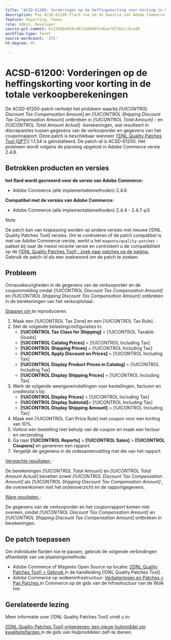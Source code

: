 ```yaml
---
title: "ACSD-61200: Vorderingen op de heffingskorting voor korting in de berekening van het totaal van de verkopen"
description: Pas ACSD-61200 flard toe om de kwestie van Adobe Commerce te bevestigen waar * [!UICONTROL Discount Tax Compensation Amount]* en * [!UICONTROL Shipping Discount Tax Compensation Amount]* in verkoop totale berekeningen ontbreken, veroorzakend discrepanties tussen de gegevens van de verkooporde en couponrapport.
feature: Reporting, Taxes
role: Admin, Developer
source-git-commit: 61259d8e059cd813a84907e4baef873b2cc8cad0
workflow-type: tm+mt
source-wordcount: '372'
ht-degree: 0%

---
```


# ACSD-61200: Vorderingen op de heffingskorting voor korting in de totale verkoopberekeningen

De ACSD-61200-patch verhelpt het probleem waarbij *[!UICONTROL Discount Tax Compensation Amount]* en *[!UICONTROL Shipping Discount Tax Compensation Amount]* ontbreken in *[!UICONTROL Total Amount]* - en *[!UICONTROL Total Amount Actual]* -berekeningen, wat resulteert in discrepanties tussen gegevens van de verkooporder en gegevens van het couponrapport. Deze patch is beschikbaar wanneer [[!DNL Quality Patches Tool (QPT)]](/help/tools/quality-patches-tool/quality-patches-tool-to-self-serve-quality-patches.md) 1.1.54 is geïnstalleerd. De patch-id is ACSD-61200. Het probleem wordt volgens de planning opgelost in Adobe Commerce versie 2.4.8.

## Betrokken producten en versies

**het flard wordt gecreeerd voor de versie van Adobe Commerce:**

- Adobe Commerce (alle implementatiemethoden) 2.4.6

**Compatibel met de versies van Adobe Commerce:**

- Adobe Commerce (alle implementatiemethoden) 2.4.4 - 2.4.7-p3

>[!NOTE]
>
>De patch kan van toepassing worden op andere versies met nieuwe [!DNL Quality Patches Tool] versies. Om te controleren of de patch compatibel is met uw Adobe Commerce-versie, werkt u het `magento/quality-patches` -pakket bij naar de meest recente versie en controleert u de compatibiliteit op de [[!DNL Quality Patches Tool] : zoek naar patches op de pagina ](https://experienceleague.adobe.com/tools/commerce-quality-patches/index.html) . Gebruik de patch-id als een zoekwoord om de patch te zoeken.

## Probleem

Onnauwkeurigheden in de gegevens van de verkooporder en de couponmelding omdat *[!UICONTROL Discount Tax Compensation Amount]* en *[!UICONTROL Shipping Discount Tax Compensation Amount]* ontbreken in de berekeningen van het verkooptotaal.

<u> Stappen om </u> te reproduceren:

1. Maak een [!UICONTROL Tax Zone] en een [!UICONTROL Tax Rule] .
1. Stel de volgende belastingconfiguraties in:
   - **[!UICONTROL Tax Class for Shipping]** = [!UICONTROL Taxable Goods]
   - **[!UICONTROL Catalog Prices]** = [!UICONTROL Including Tax]
   - **[!UICONTROL Shipping Prices]** = [!UICONTROL Including Tax]
   - **[!UICONTROL Apply Discount on Prices]** = [!UICONTROL Including Tax]
   - **[!UICONTROL Display Product Prices in Catalog]** = [!UICONTROL Including Tax]
   - **[!UICONTROL Display Shipping Prices]** = [!UICONTROL Including Tax]
1. Werk de volgende weergaveinstellingen voor bestellingen, facturen en creditnota&#39;s bij:
   - **[!UICONTROL Display Prices]** = [!UICONTROL Including Tax]
   - **[!UICONTROL Display Subtotal]**= [!UICONTROL Including Tax]
   - **[!UICONTROL Display Shipping Amount]** = [!UICONTROL Including Tax]
1. Maak een [!UICONTROL Cart Price Rule] met coupon voor een korting van 10%.
1. Voltooi een bestelling met behulp van de coupon en maak een factuur en verzending.
1. Ga naar **[!UICONTROL Reports]** > **[!UICONTROL Sales]** > **[!UICONTROL Coupons]** en genereren een rapport.
1. Vergelijk de gegevens in de ordesamenvatting met die van het rapport.

<u> Verwachte resultaten </u>:

De berekeningen *[!UICONTROL Total Amount]* en *[!UICONTROL Total Amount Actual]* bevatten zowel *[!UICONTROL Discount Tax Compensation Amount]* als *[!UICONTROL Shipping Discount Tax Compensation Amount]* , die overeenkomen met het orderoverzicht en de rapportgegevens.

<u> Ware resultaten </u>:

De gegevens van de verkooporder en het couponrapport komen niet overeen, omdat *[!UICONTROL Discount Tax Compensation Amount]* en *[!UICONTROL Shipping Discount Tax Compensation Amount]* ontbreken in berekeningen.

## De patch toepassen

Om individuele flarden toe te passen, gebruik de volgende verbindingen afhankelijk van uw plaatsingsmethode:

- Adobe Commerce of Magento Open Source op locatie: [[!DNL Quality Patches Tool]  > Gebruik ](/help/tools/quality-patches-tool/usage.md) in de handleiding [!DNL Quality Patches Tool] .
- Adobe Commerce op wolkeninfrastructuur: [ Verbeteringen en Patches > Pas Patches ](https://experienceleague.adobe.com/docs/commerce-cloud-service/user-guide/develop/upgrade/apply-patches.html) in Commerce op de gids van de Infrastructuur van de Wolk toe.

## Gerelateerde lezing

Meer informatie over [!DNL Quality Patches Tool] vindt u in:

[[!DNL Quality Patches Tool]  vrijgegeven: een nieuw hulpmiddel om kwaliteitsflarden ](https://experienceleague.adobe.com/en/docs/commerce-knowledge-base/kb/announcements/commerce-announcements/magento-quality-patches-released-new-tool-to-self-serve-quality-patches) in de gids van Hulpmiddelen zelf-te dienen.
